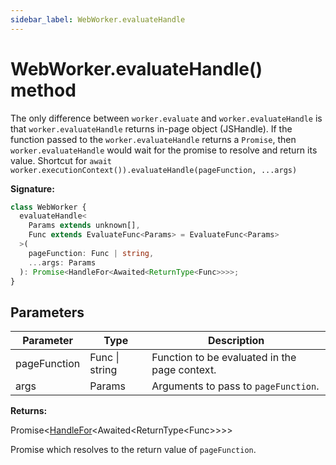 ```yaml
---
sidebar_label: WebWorker.evaluateHandle
---
```


# WebWorker.evaluateHandle() method

The only difference between `worker.evaluate` and `worker.evaluateHandle` is
that `worker.evaluateHandle` returns in-page object (JSHandle). If the function
passed to the `worker.evaluateHandle` returns a `Promise`, then
`worker.evaluateHandle` would wait for the promise to resolve and return its
value. Shortcut for
`await worker.executionContext()).evaluateHandle(pageFunction, ...args)`

**Signature:**

```typescript
class WebWorker {
  evaluateHandle<
    Params extends unknown[],
    Func extends EvaluateFunc<Params> = EvaluateFunc<Params>
  >(
    pageFunction: Func | string,
    ...args: Params
  ): Promise<HandleFor<Awaited<ReturnType<Func>>>>;
}
```

## Parameters

| Parameter    | Type           | Description                                     |
| ------------ | -------------- | ----------------------------------------------- |
| pageFunction | Func \| string | Function to be evaluated in the page context.   |
| args         | Params         | Arguments to pass to <code>pageFunction</code>. |

**Returns:**

Promise&lt;[HandleFor](./puppeteer.handlefor.md)&lt;Awaited&lt;ReturnType&lt;Func&gt;&gt;&gt;&gt;

Promise which resolves to the return value of `pageFunction`.
